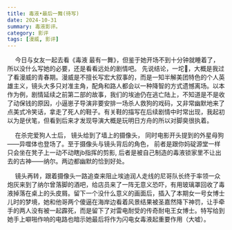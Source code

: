 ```yaml
---
title: 毒液•最后一舞(待写)
date: 2024-10-31
summary: 毒液影评。
category: 影评
tags: [漫威, 影评]
---
```


&emsp; 今日与女友一起去看《毒液 最有一舞》，但鉴于她开场不到十分钟就睡着了，所以没什么写她的必要，还是看看远处的剧情吧。
先说结论，一坨💩，大概是我过了看漫威的青春期。漫威是不擅长写宏大叙事的，而是一知半解美团特色的个人英雄主义，镜头大多只对准主角，配角和路人都会以一种降智的方式遗憾离场。以本作为例，剧情延续之前第二部的故事，我们的埃迪仍在逃亡陆上，不知道是不是收了动保钱的原因，小逼崽子导演非要安排一场杀人救狗的戏码，又非常幽默地来了点美式冷笑话，拿走了死人的鞋子。有关鞋的描写在后续剧情中时常出现，我起初以为是伏笔，但看到后来才发现导演大概是玩明日方舟的所以对脚臭很执着。

&emsp; 在杀完爱狗人士后， 镜头给到了墙上的摄像头， 同时电影开头提到的外星母狗——异噬体也登场了。至于摄像头与镜头背后的角色， 前者是跟你妈碇源堂一样只会坐在凳子上一动不动瞎jb指挥的剪影, 后者是被自己制造的毒液锁家里不让出去的古神——纳尔。两边都幽默的恰到好处。

&emsp; 镜头再转，跟着摄像头一路追查来阻止埃迪润人走线的尼哥队长终于率领一众炮灰来到了纳尔曾落脚的酒吧，给店员来了一阵无意义恐吓，有用玻璃罩回收了毒液掉落在桌上的头皮屑。留下一个没什么意义的画面后，插入了本期女一号女博士儿时的梦境，她和他哥两个傻逼在海岸边看着风景结果被圣嘉然降下神罚，让手牵手的两人没有被一起霹死，而是留下了对雷电耐受的传奇耐电王女博士。特写给到她手上噼啪作响的电路也暗示她最后将作为闪电女毒液起重要作用（大嘘）。
